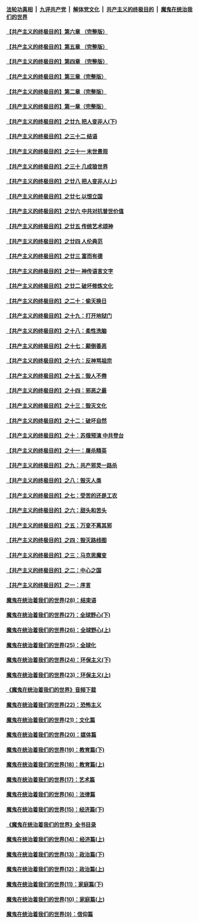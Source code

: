 ####  [法轮功真相](../../../../basic/blob/master/README.md?t=06110301) &nbsp;|&nbsp; [九评共产党](../../../../9ping.md/blob/master/README.md?t=06110301) &nbsp;|&nbsp; [解体党文化](../../../../jtdwh.md/blob/master/README.md?t=06110301)  &nbsp;|&nbsp; [共产主义的终极目的](../../../../gczydzjmd.md/blob/master/README.md?t=06110301) &nbsp;|&nbsp; [魔鬼在统治我们的世界](../../../../mgztzwmdsj.md/blob/master/README.md?t=06110301) 

#### [【共产主义的终极目的】第六章 （完整版）](../pages/nsc422/n11428913.md?t=06110301) 

#### [【共产主义的终极目的】第五章 （完整版）](../pages/nsc422/n11428912.md?t=06110301) 

#### [【共产主义的终极目的】第四章 （完整版）](../pages/nsc422/n11428907.md?t=06110301) 

#### [【共产主义的终极目的】第三章（完整版）](../pages/nsc422/n11428848.md?t=06110301) 

#### [【共产主义的终极目的】第二章（完整版）](../pages/nsc422/n11428831.md?t=06110301) 

#### [【共产主义的终极目的】第一章（完整版）](../pages/nsc422/n11417651.md?t=06110301) 

#### [【共产主义的终极目的】之廿九 把人变非人(下)](../pages/nsc422/n11344140.md?t=06110301) 

#### [【共产主义的终极目的】之三十二 结语](../pages/nsc422/n11360535.md?t=06110301) 

#### [【共产主义的终极目的】之三十一 末世景观](../pages/nsc422/n11351129.md?t=06110301) 

#### [【共产主义的终极目的】之三十 几成狼世界](../pages/nsc422/n11348280.md?t=06110301) 

#### [【共产主义的终极目的】之廿八 把人变非人(上)](../pages/nsc422/n11340492.md?t=06110301) 

#### [【共产主义的终极目的】之廿七 以恨立国](../pages/nsc422/n11336944.md?t=06110301) 

#### [【共产主义的终极目的】之廿六 中共对抗普世价值](../pages/nsc422/n11324785.md?t=06110301) 

#### [【共产主义的终极目的】之廿五 传统艺术颂神](../pages/nsc422/n11296396.md?t=06110301) 

#### [【共产主义的终极目的】之廿四 人伦典范](../pages/nsc422/n11296397.md?t=06110301) 

#### [【共产主义的终极目的】之廿三 富而有德](../pages/nsc422/n11283598.md?t=06110301) 

#### [【共产主义的终极目的】之廿一 神传语言文字](../pages/nsc422/n11263265.md?t=06110301) 

#### [【共产主义的终极目的】之廿二 破坏修炼文化](../pages/nsc422/n11245728.md?t=06110301) 

#### [【共产主义的终极目的】之二十：偷天换日](../pages/nsc422/n11238846.md?t=06110301) 

#### [【共产主义的终极目的】之十九：打开地狱门](../pages/nsc422/n11206376.md?t=06110301) 

#### [【共产主义的终极目的】之十八：柔性洗脑](../pages/nsc422/n11199994.md?t=06110301) 

#### [【共产主义的终极目的】之十七：颠倒善恶](../pages/nsc422/n11179782.md?t=06110301) 

#### [【共产主义的终极目的】之十六：反神骂祖宗](../pages/nsc422/n11166798.md?t=06110301) 

#### [【共产主义的终极目的】之十五：毁人不倦](../pages/nsc422/n11166792.md?t=06110301) 

#### [【共产主义的终极目的】之十四：邪恶之最](../pages/nsc422/n11150249.md?t=06110301) 

#### [【共产主义的终极目的】之十三：毁灭文化](../pages/nsc422/n11135227.md?t=06110301) 

#### [【共产主义的终极目的】之十二：破坏自然](../pages/nsc422/n11135214.md?t=06110301) 

#### [【共产主义的终极目的】之十：苏俄预演 中共登台](../pages/nsc422/n11118424.md?t=06110301) 

#### [【共产主义的终极目的】之十一：屠杀精英](../pages/nsc422/n11118442.md?t=06110301) 

#### [【共产主义的终极目的】之九：共产邪灵一路杀](../pages/nsc422/n11114139.md?t=06110301) 

#### [【共产主义的终极目的】之八：毁灭人类](../pages/nsc422/n11108503.md?t=06110301) 

#### [【共产主义的终极目的】之七：受苦的还是工农](../pages/nsc422/n11101809.md?t=06110301) 

#### [【共产主义的终极目的】之六：甜头和苦头](../pages/nsc422/n11096971.md?t=06110301) 

#### [【共产主义的终极目的】之五：万变不离其邪](../pages/nsc422/n11091285.md?t=06110301) 

#### [【共产主义的终极目的】之四：毁灭路线图](../pages/nsc422/n11086284.md?t=06110301) 

#### [【共产主义的终极目的】之三：马克思魔变](../pages/nsc422/n11061941.md?t=06110301) 

#### [【共产主义的终极目的】之二：中心之国](../pages/nsc422/n11047728.md?t=06110301) 

#### [【共产主义的终极目的】之一：序言](../pages/nsc422/n11086077.md?t=06110301) 

#### [魔鬼在统治着我们的世界(28)：结束语](../pages/nsc422/n10936246.md?t=06110301) 

#### [魔鬼在统治着我们的世界(27)：全球野心(下)](../pages/nsc422/n10928319.md?t=06110301) 

#### [魔鬼在统治着我们的世界(26)：全球野心(上)](../pages/nsc422/n10900318.md?t=06110301) 

#### [魔鬼在统治着我们的世界(25)：全球化](../pages/nsc422/n10788205.md?t=06110301) 

#### [魔鬼在统治着我们的世界(24)：环保主义(下)](../pages/nsc422/n10695307.md?t=06110301) 

#### [魔鬼在统治着我们的世界(23)：环保主义(上)](../pages/nsc422/n10688613.md?t=06110301) 

#### [《魔鬼在统治着我们的世界》音频下载](../pages/nsc422/n10635553.md?t=06110301) 

#### [魔鬼在统治着我们的世界(22)：恐怖主义](../pages/nsc422/n10614727.md?t=06110301) 

#### [魔鬼在统治着我们的世界(21)：文化篇](../pages/nsc422/n10597706.md?t=06110301) 

#### [魔鬼在统治着我们的世界(20)：媒体篇](../pages/nsc422/n10586579.md?t=06110301) 

#### [魔鬼在统治着我们的世界(19)：教育篇(下)](../pages/nsc422/n10564808.md?t=06110301) 

#### [魔鬼在统治着我们的世界(18)：教育篇(上)](../pages/nsc422/n10526970.md?t=06110301) 

#### [魔鬼在统治着我们的世界(17)：艺术篇](../pages/nsc422/n10499093.md?t=06110301) 

#### [魔鬼在统治着我们的世界(16)：法律篇](../pages/nsc422/n10485969.md?t=06110301) 

#### [魔鬼在统治着我们的世界(15)：经济篇(下)](../pages/nsc422/n10469975.md?t=06110301) 

#### [《魔鬼在统治着我们的世界》全书目录](../pages/nsc422/n10464261.md?t=06110301) 

#### [魔鬼在统治着我们的世界(14)：经济篇(上)](../pages/nsc422/n10457370.md?t=06110301) 

#### [魔鬼在统治着我们的世界(13)：政治篇(下)](../pages/nsc422/n10448270.md?t=06110301) 

#### [魔鬼在统治着我们的世界(12)：政治篇(上)](../pages/nsc422/n10444576.md?t=06110301) 

#### [魔鬼在统治着我们的世界(11)：家庭篇(下)](../pages/nsc422/n10440961.md?t=06110301) 

#### [魔鬼在统治着我们的世界(10)：家庭篇(上)](../pages/nsc422/n10435448.md?t=06110301) 

#### [魔鬼在统治着我们的世界(9)：信仰篇](../pages/nsc422/n10432159.md?t=06110301) 

